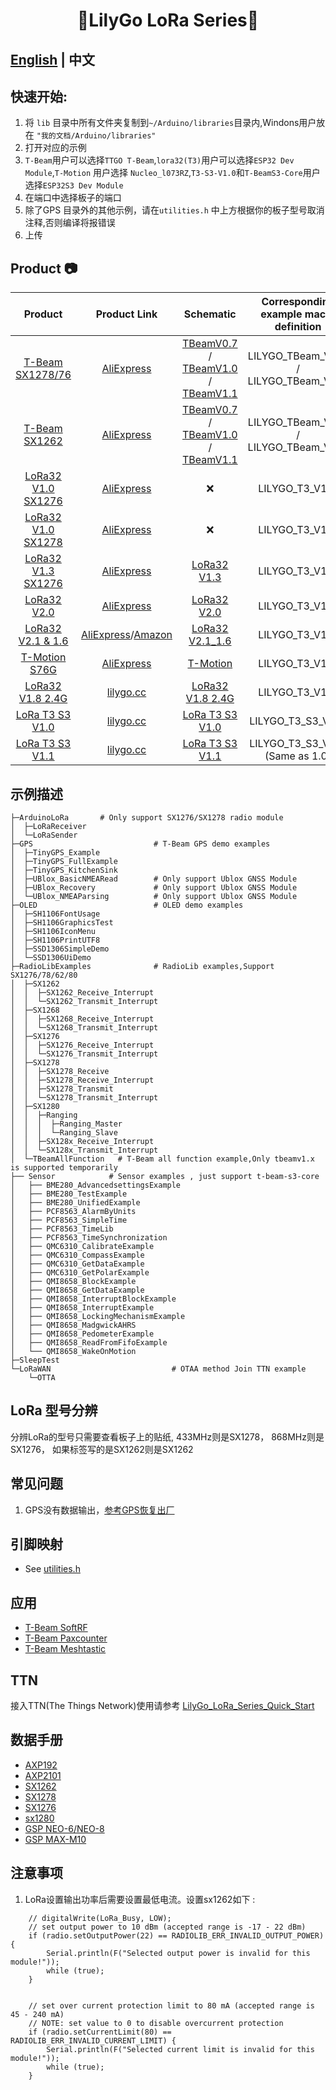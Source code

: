 <h1 align = "center">🌟LilyGo LoRa Series🌟</h1>

## **[English](./README.MD) | 中文**

## 快速开始:

1. 将 `lib` 目录中所有文件夹复制到`~/Arduino/libraries`目录内,Windons用户放在 `"我的文档/Arduino/libraries"`
2. 打开对应的示例
3. `T-Beam`用户可以选择`TTGO T-Beam`,`lora32(T3)`用户可以选择`ESP32 Dev Module`,`T-Motion` 用户选择 `Nucleo_l073RZ`,`T3-S3-V1.0`和`T-BeamS3-Core`用户选择`ESP32S3 Dev Module`
4. 在端口中选择板子的端口
5. 除了GPS 目录外的其他示例，请在`utilities.h` 中上方根据你的板子型号取消注释,否则编译将报错误
6. 上传

## Product 📷

|          Product          |          Product Link           |                       Schematic                        | Corresponding example macro definition |
| :-----------------------: | :-----------------------------: | :----------------------------------------------------: | :------------------------------------: |
|  [T-Beam SX1278/76][1-4]  |         [AliExpress][1]         | [TBeamV0.7][1-1] / [TBeamV1.0][1-2] / [TBeamV1.1][1-3] | LILYGO_TBeam_V0_7 / LILYGO_TBeam_V1_X  |
|   [T-Beam SX1262][1-4]    |         [AliExpress][2]         | [TBeamV0.7][1-1] / [TBeamV1.0][1-2] / [TBeamV1.1][1-3] | LILYGO_TBeam_V0_7 / LILYGO_TBeam_V1_X  |
| [LoRa32 V1.0 SX1276][3-1] |         [AliExpress][3]         |                           ❌                            |             LILYGO_T3_V1_0             |
| [LoRa32 V1.0 SX1278][3-1] |         [AliExpress][4]         |                           ❌                            |             LILYGO_T3_V1_0             |
| [LoRa32 V1.3 SX1276][5-2] |         [AliExpress][5]         |                   [LoRa32 V1.3][5-1]                   |             LILYGO_T3_V1_3             |
|    [LoRa32 V2.0][6-2]     |         [AliExpress][6]         |                   [LoRa32 V2.0][6-1]                   |             LILYGO_T3_V1_3             |
| [LoRa32 V2.1 & 1.6][7-4]  | [AliExpress][7-1]/[Amazon][7-2] |                 [LoRa32 V2.1_1.6][7-3]                 |             LILYGO_T3_V1_6             |
|   [T-Motion S76G][8-2]    |         [AliExpress][8]         |                    [T-Motion][8-1]                     |             LILYGO_T3_V1_6             |
|  [LoRa32 V1.8 2.4G][9-2]  |         [lilygo.cc][9]          |                [LoRa32 V1.8 2.4G][9-1]                 |             LILYGO_T3_V1_8             |
|   [LoRa T3 S3 V1.0][10]   |         [lilygo.cc][10]         |                [LoRa T3 S3 V1.0][10-1]                 |           LILYGO_T3_S3_V1_0            |
|   [LoRa T3 S3 V1.1][11]   |         [lilygo.cc][11]         |                [LoRa T3 S3 V1.1][11-1]                 |    LILYGO_T3_S3_V1_0  (Same as 1.0)    |

[1]: https://pt.aliexpress.com/item/32967228739.html "T-Beam SX1278/76"
[1-1]: schematic/LilyGo_TBeam_V0.7.pdf
[1-2]: schematic/LilyGo_TBeam_V1.0.pdf
[1-3]: schematic/LilyGo_TBeam_V1.1.pdf
[1-4]: assets/image/t-beam_v1.1_pinmap.jpg
[2]: https://pt.aliexpress.com/item/4001287221970.html "T-Beam SX1262"
[3]: https://pt.aliexpress.com/item/32842155838.html "LoRa32 V1.0 SX1276"
[3-1]: assets/image/lora32_v1.0_pinmap.jpg
[4]: https://pt.aliexpress.com/item/32842155838.html "LoRa32 V1.0 SX1278"
[5]: https://pt.aliexpress.com/item/4000628100802.html "LoRa32 V1.3 SX1276"
[5-1]: schematic/T3_V1.3.pdf
[5-2]: assets/image/lora32_v1.3_pinmap.jpg
[6]: https://pt.aliexpress.com/item/32847443952.html "LoRa32 V2.0"
[6-1]: schematic/T3_V2.0.pdf
[6-2]: assets/image/lora32_v2.0_pinmap.jpg
[7-1]: https://pt.aliexpress.com/item/32872078587.html "AliExpress"
[7-2]: https://www.amazon.com/dp/B09SHRWVNB?ref=myi_title_dp "Amazon"
[7-3]: schematic/T3_V1.6.pdf
[7-4]: assets/image/lora32_v1.6.1_pinmap.jpg
[8]: https://www.aliexpress.com/item/4000571051141.html "T-Motion S76G"
[8-1]: schematic/T-Motion.pdf
[8-2]: assets/image/t-motion_v1.0_pinmap.jpg
[9]: https://www.lilygo.cc/products/lora-v1-8-esp32 "LoRa32 V1.8 2.4G"
[9-1]: schematic/T3_V1.8.pdf
[9-2]: assets/image/lora32_v1.8_pinmap.jpg
[10]: https://pt.aliexpress.com/item/1005004627139838.html "LoRa T3 S3 V1.0"
[10-1]: schematic/T3_S3_V1.0.pdf
[11]: NULL
[11-1]: schematic/T3_S3_V1.1.pdf

## 示例描述

```
├─ArduinoLoRa       # Only support SX1276/SX1278 radio module
│  ├─LoRaReceiver
│  └─LoRaSender
├─GPS                           # T-Beam GPS demo examples
│  ├─TinyGPS_Example
│  ├─TinyGPS_FullExample
│  ├─TinyGPS_KitchenSink
│  ├─UBlox_BasicNMEARead        # Only support Ublox GNSS Module 
│  ├─UBlox_Recovery             # Only support Ublox GNSS Module 
│  └─UBlox_NMEAParsing          # Only support Ublox GNSS Module 
├─OLED                          # OLED demo examples
│  ├─SH1106FontUsage
│  ├─SH1106GraphicsTest
│  ├─SH1106IconMenu
│  ├─SH1106PrintUTF8
│  ├─SSD1306SimpleDemo
│  └─SSD1306UiDemo
├─RadioLibExamples              # RadioLib examples,Support SX1276/78/62/80
│  ├─SX1262
│  │  ├─SX1262_Receive_Interrupt
│  │  └─SX1262_Transmit_Interrupt
│  ├─SX1268
│  │  ├─SX1268_Receive_Interrupt
│  │  └─SX1268_Transmit_Interrupt
│  ├─SX1276
│  │  ├─SX1276_Receive_Interrupt
│  │  └─SX1276_Transmit_Interrupt
│  ├─SX1278
│  │  ├─SX1278_Receive
│  │  ├─SX1278_Receive_Interrupt
│  │  ├─SX1278_Transmit
│  │  └─SX1278_Transmit_Interrupt
│  ├─SX1280
│  │  ├─Ranging
│  │  │  ├─Ranging_Master
│  │  │  └─Ranging_Slave
│  │  ├─SX128x_Receive_Interrupt
│  │  └─SX128x_Transmit_Interrupt
│  └─TBeamAllFunction   # T-Beam all function example,Only tbeamv1.x is supported temporarily
├── Sensor            # Sensor examples , just support t-beam-s3-core
│   ├── BME280_AdvancedsettingsExample
│   ├── BME280_TestExample
│   ├── BME280_UnifiedExample
│   ├── PCF8563_AlarmByUnits
│   ├── PCF8563_SimpleTime
│   ├── PCF8563_TimeLib
│   ├── PCF8563_TimeSynchronization
│   ├── QMC6310_CalibrateExample
│   ├── QMC6310_CompassExample
│   ├── QMC6310_GetDataExample
│   ├── QMC6310_GetPolarExample
│   ├── QMI8658_BlockExample
│   ├── QMI8658_GetDataExample
│   ├── QMI8658_InterruptBlockExample
│   ├── QMI8658_InterruptExample
│   ├── QMI8658_LockingMechanismExample
│   ├── QMI8658_MadgwickAHRS
│   ├── QMI8658_PedometerExample
│   ├── QMI8658_ReadFromFifoExample
│   └── QMI8658_WakeOnMotion
├─SleepTest
└─LoRaWAN                           # OTAA method Join TTN example
    └─OTTA

```

## LoRa 型号分辨

分辨LoRa的型号只需要查看板子上的贴纸,
433MHz则是SX1278，
868MHz则是SX1276，
如果标签写的是SX1262则是SX1262

## 常见问题

1. GPS没有数据输出，[参考GPS恢复出厂](firmware/NMEA_Reset/README.MD)


## 引脚映射

- See [utilities.h](examples/ArduinoLoRa/LoRaReceiver/utilities.h)

## 应用

- [T-Beam SoftRF](https://github.com/lyusupov/SoftRF)
- [T-Beam Paxcounter](https://github.com/cyberman54/ESP32-Paxcounter)
- [T-Beam Meshtastic](https://github.com/meshtastic/Meshtastic-device)

## TTN

接入TTN(The Things Network)使用请参考 [LilyGo_LoRa_Series_Quick_Start](./docs/zh/LilyGo_LoRa_Series_Quick_Start_On_TTN_zh.md)

## 数据手册

- [AXP192](http://www.x-powers.com/en.php/Info/product_detail/article_id/29)
- [AXP2101](./lib/XPowersLib/datasheet/AXP2101_Datasheet_V1.0_en.pdf)
- [SX1262](https://www.semtech.com/products/wireless-rf/lora-transceivers/sx1262)
- [SX1278](https://www.semtech.com/products/wireless-rf/lora-transceivers/sx1278)
- [SX1276](https://www.semtech.com/products/wireless-rf/lora-transceivers/sx1276)
- [sx1280](https://www.semtech.cn/products/wireless-rf/lora-connect/sx1280)
- [GSP NEO-6/NEO-8](https://www.u-blox.com/en/product/neo-6-series)
- [GSP MAX-M10](https://www.u-blox.com/zh/product/max-m10-series)



## 注意事项

1. LoRa设置输出功率后需要设置最低电流。设置sx1262如下 :

```
    // digitalWrite(LoRa_Busy, LOW);
    // set output power to 10 dBm (accepted range is -17 - 22 dBm)
    if (radio.setOutputPower(22) == RADIOLIB_ERR_INVALID_OUTPUT_POWER) {
        Serial.println(F("Selected output power is invalid for this module!"));
        while (true);
    }


    // set over current protection limit to 80 mA (accepted range is 45 - 240 mA)
    // NOTE: set value to 0 to disable overcurrent protection
    if (radio.setCurrentLimit(80) == RADIOLIB_ERR_INVALID_CURRENT_LIMIT) {
        Serial.println(F("Selected current limit is invalid for this module!"));
        while (true);
    }
```

